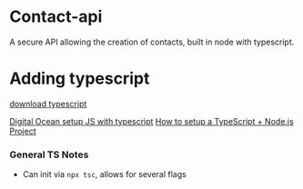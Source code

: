 # Contact-api
A secure API allowing the creation of contacts, built in node with typescript.

# Adding typescript

[download typescript](https://www.typescriptlang.org/download)

[Digital Ocean setup JS with typescript](https://www.digitalocean.com/community/tutorials/setting-up-a-node-project-with-typescript)
[How to setup a TypeScript + Node.js Project](https://khalilstemmler.com/blogs/typescript/node-starter-project/)

### General TS Notes

- Can init via `npx tsc`, allows for several flags



